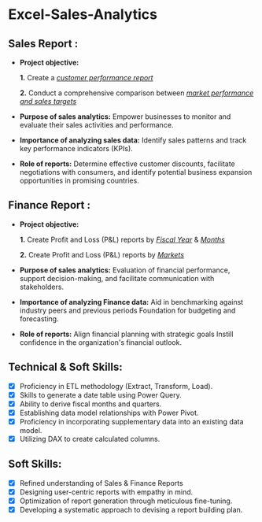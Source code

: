 # Excel-Sales-Analytics
## Sales Report :


- **Project objective:** 

    **1.** Create a _[customer performance report](https://github.com/bansal-ravi/Excel-Sales-Analytics/blob/main/Customer%20Performance%20Report.pdf)_ 

    **2.** Conduct a comprehensive comparison between _[market performance and sales targets](https://github.com/bansal-ravi/Excel-Sales-Analytics/blob/main/Market%20Performance%20vs%20Target%20Report.pdf)_	

- **Purpose of sales analytics:** Empower businesses to monitor and evaluate their sales activities and performance.

- **Importance of analyzing sales data:** Identify sales patterns and track key performance indicators (KPIs).

- **Role of reports:** Determine effective customer discounts, facilitate negotiations with consumers, and identify potential business expansion opportunities in promising countries.


## Finance Report :

- **Project objective:** 

    **1.** Create Profit and Loss (P&L) reports by _[Fiscal Year](https://github.com/bansal-ravi/Excel-Sales-Analytics/blob/main/P%26L%20Report%20based%20on%20Fiscal%20Year.pdf)_ & _[Months](https://github.com/bansal-ravi/Excel-Sales-Analytics/blob/main/P%26L%20Quarterly%20Report.pdf)_ 

   **2.** Create Profit and Loss (P&L) reports by _[Markets](https://github.com/bansal-ravi/Excel-Sales-Analytics/blob/main/Yearly%20P%26L%20Report%20based%20on%20Market.pdf)_

- **Purpose of sales analytics:** Evaluation of financial performance, support decision-making, and facilitate communication with stakeholders.

- **Importance of analyzing Finance data:** Aid in benchmarking against industry peers and previous periods Foundation for budgeting and forecasting.

- **Role of reports:** Align financial planning with strategic goals Instill confidence in the organization's financial outlook.


## Technical & Soft Skills:
- [x]	Proficiency in ETL methodology (Extract, Transform, Load).
- [x]	Skills to generate a date table using Power Query.
- [x]	Ability to derive fiscal months and quarters.
- [x]	Establishing data model relationships with Power Pivot.
- [x]	Proficiency in incorporating supplementary data into an existing data model.
- [x]	Utilizing DAX to create calculated columns.

## Soft Skills:
- [x]	Refined understanding of Sales & Finance Reports
- [x]	Designing user-centric reports with empathy in mind.
- [x]	Optimization of report generation through meticulous fine-tuning.
- [x]	Developing a systematic approach to devising a report building plan.
